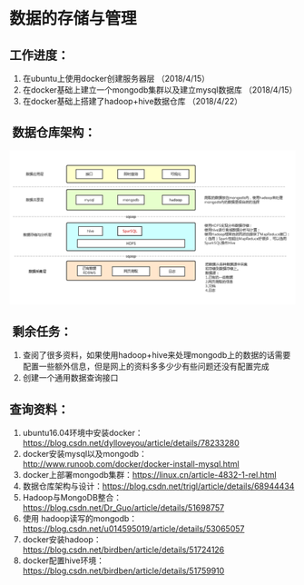 #  数据的存储与管理
##  工作进度：
1. 在ubuntu上使用docker创建服务器层                    （2018/4/15）
2. 在docker基础上建立一个mongodb集群以及建立mysql数据库  （2018/4/15）
3. 在docker基础上搭建了hadoop+hive数据仓库             （2018/4/22）
##  数据仓库架构：
![图片错误](https://github.com/tongbaochen/Scientific_data_analysis/blob/master/%E9%9B%B7%E7%94%9F/data_warehouse.png)
##  剩余任务：
1. 查阅了很多资料，如果使用hadoop+hive来处理mongodb上的数据的话需要配置一些额外信息，但是网上的资料多多少少有些问题还没有配置完成
2. 创建一个通用数据查询接口
##  查询资料：
1. ubuntu16.04环境中安装docker：https://blog.csdn.net/dylloveyou/article/details/78233280
2. docker安装mysql以及mongodb：http://www.runoob.com/docker/docker-install-mysql.html
3. docker上部署mongodb集群：https://linux.cn/article-4832-1-rel.html
4. 数据仓库架构与设计：https://blog.csdn.net/trigl/article/details/68944434
5. Hadoop与MongoDB整合：https://blog.csdn.net/Dr_Guo/article/details/51698757
6. 使用 hadoop读写的mongodb：https://blog.csdn.net/u014595019/article/details/53065057
7. docker安装hadoop：https://blog.csdn.net/birdben/article/details/51724126
8. docker配置hive环境：https://blog.csdn.net/birdben/article/details/51759910
